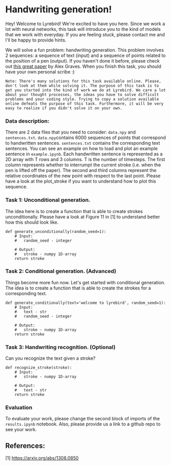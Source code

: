 # Handwriting generation!

Hey! Welcome to Lyrebird! We're excited to have you here. Since we work a lot with neural networks, this task will introduce you to the kind of models that we work with everyday. If you are feeling stuck, please contact me and I'll be happy to provide hints.

We will solve a fun problem: handwriting generation. This problem involves 2 sequences: a sequence of text (input) and a sequence of points related to the position of a pen (output). If you haven't done it before, please check out [this great paper](https://arxiv.org/pdf/1308.0850.pdf) by Alex Graves. When you finish this task, you should have your own personal scribe :)

```Note: There's many solutions for this task available online. Please, don't look at them while solving it. The purpose of this task is to get you started into the kind of work we do at Lyrebird. We care a lot about your thought processes, the ideas you have to solve difficult problems and your coding style. Trying to copy a solution available online defeats the purpose of this task. Furthermore, it will be very easy to realize if you didn't solve it on your own.```


### Data description:

There are 2 data files that you need to consider: `data.npy` and `sentences.txt`. `data.npy`contains 6000 sequences of points that correspond to handwritten sentences. `sentences.txt` contains the corresponding text sentences. You can see an example on how to load and plot an example sentence in `example.ipynb`. Each handwritten sentence is represented as a 2D array with T rows and 3 columns. T is the number of timesteps. The first column represents whether to interrumpt the current stroke (i.e. when the pen is lifted off the paper). The second and third columns represent the relative coordinates of the new point with respect to the last point. Please have a look at the plot_stroke if you want to understand how to plot this sequence.

### Task 1: Unconditional generation.
The idea here is to create a function that is able to create strokes unconditionally. Please have a look at Figure 11 in [1] to understand better how this should look like.
```
def generate_unconditionally(random_seed=1):
    # Input:
    #   random_seed - integer

    # Output:
    #   stroke - numpy 1D-array
    return stroke
```

### Task 2: Conditional generation. (Advanced)
Things become more fun now. Let's get started with conditional generation. The idea is to create a function that is able to create the strokes for a corresponding text.
```
def generate_conditionally(text='welcome to lyrebird', random_seed=1):
    # Input:
    #   text - str
    #   random_seed - integer

    # Output:
    #   stroke - numpy 1D-array
    return stroke
```

### Task 3: Handwriting recognition. (Optional)
Can you recognize the text given a stroke?
```
def recognize_stroke(stroke):
    # Input:
    #   stroke - numpy 1D-array

    # Output:
    #   text - str
    return stroke
```

### Evaluation
To evaluate your work, please change the second block of imports of the `results.ipynb` notebook. Also, please provide us a link to a github repo to see your work.

## References:
 [1] https://arxiv.org/abs/1308.0850